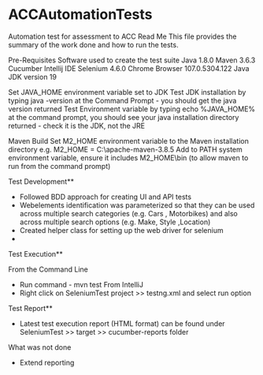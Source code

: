 # ACCAutomationTests
Automation test for assessment to ACC
Read Me
This file provides the summary of the work done and how to run the tests.

Pre-Requisites
Software used to create the test suite
Java 1.8.0
Maven 3.6.3
Cucumber
Intellij IDE
Selenium 4.6.0
Chrome Browser 107.0.5304.122
Java JDK version 19

Set JAVA_HOME environment variable set to JDK
Test JDK installation by typing java -version at the Command Prompt - you should get the java version returned
Test Environment variable by typing echo %JAVA_HOME% at the command prompt, you should see your java installation directory returned - check it is the JDK, not the JRE

Maven Build
Set M2_HOME environment variable to the Maven installation directory e.g. M2_HOME = C:\apache-maven-3.8.5
Add to PATH system environment variable, ensure it includes M2_HOME\bin (to allow maven to run from the command prompt)

Test Development**
- Followed BDD approach for creating UI and API tests
- Webelements identification was parameterized so that they can be used across multiple search categories (e.g. Cars , Motorbikes) and also across multiple search options (e.g. Make, Style ,Location)
- Created helper class for setting up the web driver for selenium
- 
Test Execution**

From the Command Line
- Run command - mvn test
From IntelliJ
- Right click on SeleniumTest project >> testng.xml and select run option

Test Report**
- Latest test execution report (HTML format) can be found under SeleniumTest >> target >> cucumber-reports folder

What was not done
- Extend reporting
